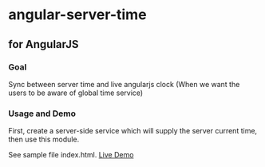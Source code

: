 # angular-server-time

for AngularJS
-------------

### Goal

Sync between server time and live angularjs clock (When we want the users to be aware of global time service)

### Usage and Demo

First, create a server-side service which will supply the server current time, then use this module.

See sample file index.html. [Live Demo](http://idangozlan.github.io/angular-server-time/)

